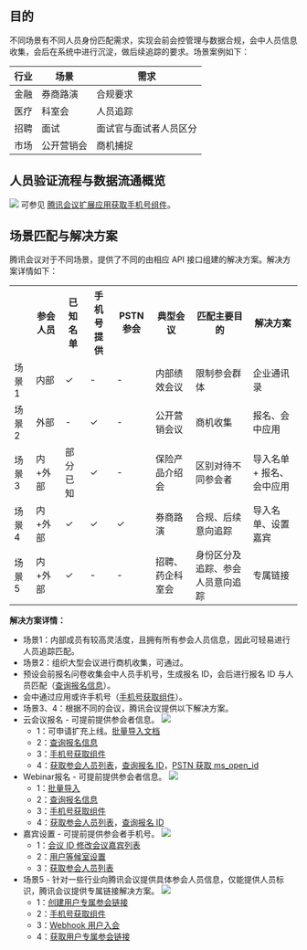 ## 目的
不同场景有不同人员身份匹配需求，实现会前会控管理与数据合规，会中人员信息收集，会后在系统中进行沉淀，做后续追踪的要求。场景案例如下：

| 行业 | 场景 | 需求 |
|---------|---------|---------|
| 金融 | 券商路演	 | 合规要求 |
| 医疗 | 科室会 | 人员追踪 |
| 招聘 | 面试 | 面试官与面试者人员区分 |
| 市场 | 公开营销会 | 商机捕捉 |


## 人员验证流程与数据流通概览
![](https://qcloudimg.tencent-cloud.cn/raw/c722613337dcccdc6a98d47e5f6bdb63.png)
可参见 [腾讯会议扩展应用获取手机号组件](https://docs.qq.com/doc/DRlZ6UkJOZnVDeGtq)。

## 场景匹配与解决方案
腾讯会议对于不同场景，提供了不同的由相应 API 接口组建的解决方案。解决方案详情如下：
<table>
   <tr>
      <th width="0%" ></td>
      <th width="0%" >参会人员</td>
      <th width="0%" >已知名单</td>
      <th width="0%" >手机号提供</td>
       <th width="0%" >PSTN 参会</td>
       <th width="0%" >典型会议</td>
       <th width="0%" >匹配主要目的</td>
       <th width="0%" >解决方案</td>
 </tr>
   <tr>
      <td>场景1</td>
      <td>内部</td>
      <td>&#10003;</td>
      <td>-</td>
      <td>-</td>
      <td>内部绩效会议</td>
      <td>限制参会群体</td>
      <td>企业通讯录</td>
</tr>
   <tr>
      <td>场景2</td>
      <td>外部</td>
      <td>-</td>
      <td>&#10003;</td>
      <td>-</td>
      <td>公开营销会议</td>
      <td>商机收集</td>
      <td>报名、会中应用</td>
</tr>
   <tr>
      <td>场景3</td>
      <td>内+外部</td>
      <td>部分已知</td>
      <td>&#10003;</td>
      <td>-</td>
      <td>保险产品介绍会</td>
      <td>区别对待不同参会者</td>
      <td>导入名单 + 报名、会中应用</td>
</tr>
   <tr>
      <td>场景4</td>
      <td>内+外部</td>
      <td>&#10003;</td>
      <td>&#10003;</td>
      <td>&#10003;</td>
      <td>券商路演</td>
      <td>合规、后续意向追踪</td>
      <td>导入名单、设置嘉宾</td>
</tr>
   <tr>
      <td>场景5</td>
      <td>内+外部</td>
      <td>&#10003;</td>
      <td>-</td>
      <td>-</td>
      <td>招聘、药企科室会</td>
      <td>身份区分及追踪、参会人员意向追踪</td>
      <td>专属链接</td>
</tr>
</table>

**解决方案详情：**
- 场景1：内部成员有较高灵活度，且拥有所有参会人员信息，因此可轻易进行人员追踪匹配。
- 场景2：组织大型会议进行商机收集，可通过。
 - 预设会前报名问卷收集会中人员手机号，生成报名 ID，会后进行报名 ID 与人员匹配（[查询报名信息](https://cloud.tencent.com/document/product/1095/64011)）。
 - 会中通过应用或许手机号（[手机号获取组件](https://docs.qq.com/doc/DRlZ6UkJOZnVDeGtq)）。
- 场景3、4：根据不同的会议，腾讯会议提供以下解决方案。
 - 云会议报名 - 可提前提供参会者信息。
![](https://qcloudimg.tencent-cloud.cn/raw/a5b477ae23c918c20e49485437fc96ff.png)
   - 1：可申请扩充上线。[批量导入文档](https://cloud.tencent.com/document/product/1095/67898)
   - 2：[查询报名信息](https://cloud.tencent.com/document/product/1095/64011)
   - 3：[手机号获取组件](https://docs.qq.com/doc/DRlZ6UkJOZnVDeGtq)
   - 4：[获取参会人员列表](https://cloud.tencent.com/document/product/1095/42701)，[查询报名 ID](https://cloud.tencent.com/document/product/1095/71935)，[PSTN 获取 ms_open_id](https://cloud.tencent.com/document/product/1095/80578)
 - Webinar报名 - 可提前提供参会者信息。
![](https://qcloudimg.tencent-cloud.cn/raw/ceb19db8ce3cf345273bf18761af5100.png)
   - 1：[批量导入](https://cloud.tencent.com/document/product/1095/67920)
   - 2：[查询报名信息](https://cloud.tencent.com/document/product/1095/62022)
   - 3：[手机号获取组件](https://docs.qq.com/doc/DRlZ6UkJOZnVDeGtq)
   - 4：[获取参会人员列表](https://cloud.tencent.com/document/product/1095/42701)，[查询报名 ID](https://cloud.tencent.com/document/product/1095/71938)
 - 嘉宾设置 - 可提前提供参会者手机号。
![](https://qcloudimg.tencent-cloud.cn/raw/5c83657c94b1b37ffdad72451a65d158.png)
    - 1：[会议 ID 修改会议嘉宾列表](https://cloud.tencent.com/document/product/1095/54310)
    - 2：[用户等候室设置](https://cloud.tencent.com/document/product/1095/57954)
    - 3：[获取参会人员列表](https://cloud.tencent.com/document/product/1095/42701)
- 场景5 - 针对一些行业向腾讯会议提供具体参会人员信息，仅能提供人员标识，腾讯会议提供专属链接解决方案。
![](https://qcloudimg.tencent-cloud.cn/raw/307393d6a2c167c1e47168523fb8ec53.png)
  - 1：[创建用户专属参会链接](https://cloud.tencent.com/document/product/1095/64850)
  - 2：[手机号获取组件](https://docs.qq.com/doc/DRlZ6UkJOZnVDeGtq)
  - 3：[Webhook 用户入会](https://cloud.tencent.com/document/product/1095/51620)
  - 4：[获取用户专属参会链接](https://cloud.tencent.com/document/product/1095/64851)
